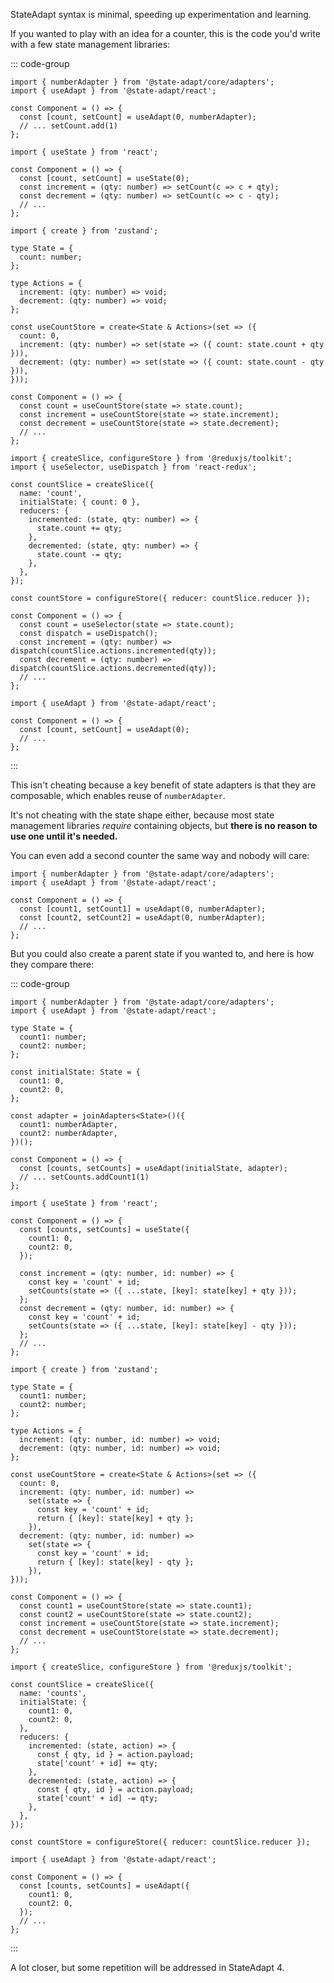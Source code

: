 StateAdapt syntax is minimal, speeding up experimentation and learning.

If you wanted to play with an idea for a counter, this is the code you'd write with a few state management libraries:

::: code-group

```tsx [StateAdapt 3]
import { numberAdapter } from '@state-adapt/core/adapters';
import { useAdapt } from '@state-adapt/react';

const Component = () => {
  const [count, setCount] = useAdapt(0, numberAdapter);
  // ... setCount.add(1)
};
```

```tsx [React]
import { useState } from 'react';

const Component = () => {
  const [count, setCount] = useState(0);
  const increment = (qty: number) => setCount(c => c + qty);
  const decrement = (qty: number) => setCount(c => c - qty);
  // ...
};
```

```tsx [Zustand]
import { create } from 'zustand';

type State = {
  count: number;
};

type Actions = {
  increment: (qty: number) => void;
  decrement: (qty: number) => void;
};

const useCountStore = create<State & Actions>(set => ({
  count: 0,
  increment: (qty: number) => set(state => ({ count: state.count + qty })),
  decrement: (qty: number) => set(state => ({ count: state.count - qty })),
}));

const Component = () => {
  const count = useCountStore(state => state.count);
  const increment = useCountStore(state => state.increment);
  const decrement = useCountStore(state => state.decrement);
  // ...
};
```

```tsx [Redux RTK]
import { createSlice, configureStore } from '@reduxjs/toolkit';
import { useSelector, useDispatch } from 'react-redux';

const countSlice = createSlice({
  name: 'count',
  initialState: { count: 0 },
  reducers: {
    incremented: (state, qty: number) => {
      state.count += qty;
    },
    decremented: (state, qty: number) => {
      state.count -= qty;
    },
  },
});

const countStore = configureStore({ reducer: countSlice.reducer });

const Component = () => {
  const count = useSelector(state => state.count);
  const dispatch = useDispatch();
  const increment = (qty: number) => dispatch(countSlice.actions.incremented(qty));
  const decrement = (qty: number) => dispatch(countSlice.actions.decremented(qty));
  // ...
};
```

```tsx [StateAdapt 4?]
import { useAdapt } from '@state-adapt/react';

const Component = () => {
  const [count, setCount] = useAdapt(0);
  // ...
};
```

:::

This isn't cheating because a key benefit of state adapters is that they are composable, which enables reuse of `numberAdapter`.

It's not cheating with the state shape either, because most state management libraries _require_ containing objects, but **there is no reason to use one until it's needed.**

You can even add a second counter the same way and nobody will care:

```tsx
import { numberAdapter } from '@state-adapt/core/adapters';
import { useAdapt } from '@state-adapt/react';

const Component = () => {
  const [count1, setCount1] = useAdapt(0, numberAdapter);
  const [count2, setCount2] = useAdapt(0, numberAdapter);
  // ...
};
```

But you could also create a parent state if you wanted to, and here is how they compare there:

::: code-group

```tsx [StateAdapt 3]
import { numberAdapter } from '@state-adapt/core/adapters';
import { useAdapt } from '@state-adapt/react';

type State = {
  count1: number;
  count2: number;
};

const initialState: State = {
  count1: 0,
  count2: 0,
};

const adapter = joinAdapters<State>()({
  count1: numberAdapter,
  count2: numberAdapter,
})();

const Component = () => {
  const [counts, setCounts] = useAdapt(initialState, adapter);
  // ... setCounts.addCount1(1)
};
```

```tsx [React]
import { useState } from 'react';

const Component = () => {
  const [counts, setCounts] = useState({
    count1: 0,
    count2: 0,
  });

  const increment = (qty: number, id: number) => {
    const key = 'count' + id;
    setCounts(state => ({ ...state, [key]: state[key] + qty }));
  };
  const decrement = (qty: number, id: number) => {
    const key = 'count' + id;
    setCounts(state => ({ ...state, [key]: state[key] - qty }));
  };
  // ...
};
```

```tsx [Zustand]
import { create } from 'zustand';

type State = {
  count1: number;
  count2: number;
};

type Actions = {
  increment: (qty: number, id: number) => void;
  decrement: (qty: number, id: number) => void;
};

const useCountStore = create<State & Actions>(set => ({
  count: 0,
  increment: (qty: number, id: number) =>
    set(state => {
      const key = 'count' + id;
      return { [key]: state[key] + qty };
    }),
  decrement: (qty: number, id: number) =>
    set(state => {
      const key = 'count' + id;
      return { [key]: state[key] - qty };
    }),
}));

const Component = () => {
  const count1 = useCountStore(state => state.count1);
  const count2 = useCountStore(state => state.count2);
  const increment = useCountStore(state => state.increment);
  const decrement = useCountStore(state => state.decrement);
  // ...
};
```

```tsx [Redux RTK]
import { createSlice, configureStore } from '@reduxjs/toolkit';

const countSlice = createSlice({
  name: 'counts',
  initialState: {
    count1: 0,
    count2: 0,
  },
  reducers: {
    incremented: (state, action) => {
      const { qty, id } = action.payload;
      state['count' + id] += qty;
    },
    decremented: (state, action) => {
      const { qty, id } = action.payload;
      state['count' + id] -= qty;
    },
  },
});

const countStore = configureStore({ reducer: countSlice.reducer });
```

```tsx [StateAdapt 4?]
import { useAdapt } from '@state-adapt/react';

const Component = () => {
  const [counts, setCounts] = useAdapt({
    count1: 0,
    count2: 0,
  });
  // ...
};
```

:::

A lot closer, but some repetition will be addressed in StateAdapt 4.
